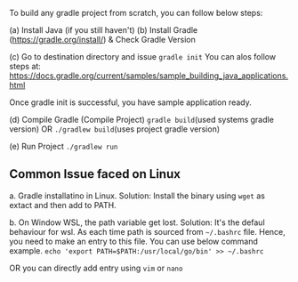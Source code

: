 To build any gradle project from scratch, you can follow below steps:

(a) Install Java (if you still haven't)
(b) Install Gradle (https://gradle.org/install/) & Check Gradle Version

(c) Go to destination directory and issue `gradle init`
You can alos follow steps at: https://docs.gradle.org/current/samples/sample_building_java_applications.html

Once gradle init is successful, you have sample application ready.

(d) Compile Gradle (Compile Project) 
`gradle build`(used systems gradle version) OR `./gradlew build`(uses project gradle version)

(e) Run Project
`./gradlew run`



## Common Issue faced on Linux
a. Gradle installatino in Linux.
Solution: Install the binary using `wget` as extact and then add to PATH.

b. On Window WSL, the path variable get lost.
Solution: It's the defaul behaviour for wsl. As each time path is sourced from `~/.bashrc` file.
Hence, you need to make an entry to this file. You can use below command example.
`echo 'export PATH=$PATH:/usr/local/go/bin' >> ~/.bashrc`

OR you can directly add entry using `vim` or `nano`




